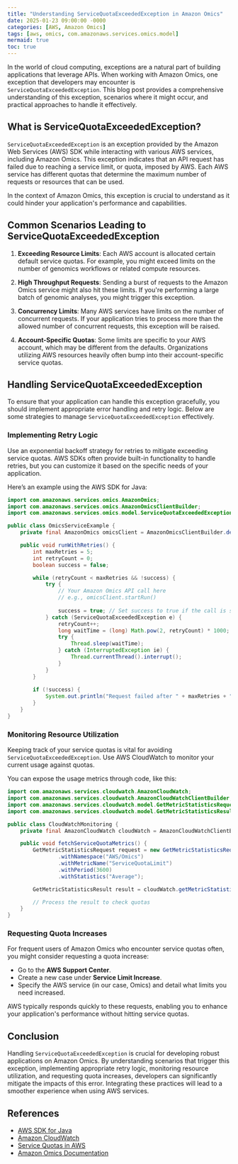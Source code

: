 ```yaml
---
title: "Understanding ServiceQuotaExceededException in Amazon Omics"
date: 2025-01-23 09:00:00 -0000
categories: [AWS, Amazon Omics]
tags: [aws, omics, com.amazonaws.services.omics.model]
mermaid: true
toc: true
---
```



In the world of cloud computing, exceptions are a natural part of building applications that leverage APIs. When working with Amazon Omics, one exception that developers may encounter is `ServiceQuotaExceededException`. This blog post provides a comprehensive understanding of this exception, scenarios where it might occur, and practical approaches to handle it effectively.

## What is ServiceQuotaExceededException?

`ServiceQuotaExceededException` is an exception provided by the Amazon Web Services (AWS) SDK while interacting with various AWS services, including Amazon Omics. This exception indicates that an API request has failed due to reaching a service limit, or quota, imposed by AWS. Each AWS service has different quotas that determine the maximum number of requests or resources that can be used.

In the context of Amazon Omics, this exception is crucial to understand as it could hinder your application's performance and capabilities.

## Common Scenarios Leading to ServiceQuotaExceededException

1. **Exceeding Resource Limits**: Each AWS account is allocated certain default service quotas. For example, you might exceed limits on the number of genomics workflows or related compute resources.
  
2. **High Throughput Requests**: Sending a burst of requests to the Amazon Omics service might also hit these limits. If you're performing a large batch of genomic analyses, you might trigger this exception.

3. **Concurrency Limits**: Many AWS services have limits on the number of concurrent requests. If your application tries to process more than the allowed number of concurrent requests, this exception will be raised.

4. **Account-Specific Quotas**: Some limits are specific to your AWS account, which may be different from the defaults. Organizations utilizing AWS resources heavily often bump into their account-specific service quotas.

## Handling ServiceQuotaExceededException

To ensure that your application can handle this exception gracefully, you should implement appropriate error handling and retry logic. Below are some strategies to manage `ServiceQuotaExceededException` effectively.

### Implementing Retry Logic

Use an exponential backoff strategy for retries to mitigate exceeding service quotas. AWS SDKs often provide built-in functionality to handle retries, but you can customize it based on the specific needs of your application.

Here’s an example using the AWS SDK for Java:

```java
import com.amazonaws.services.omics.AmazonOmics;
import com.amazonaws.services.omics.AmazonOmicsClientBuilder;
import com.amazonaws.services.omics.model.ServiceQuotaExceededException;

public class OmicsServiceExample {
    private final AmazonOmics omicsClient = AmazonOmicsClientBuilder.defaultClient();

    public void runWithRetries() {
        int maxRetries = 5;
        int retryCount = 0;
        boolean success = false;

        while (retryCount < maxRetries && !success) {
            try {
                // Your Amazon Omics API call here
                // e.g., omicsClient.startRun()
                
                success = true; // Set success to true if the call is successful
            } catch (ServiceQuotaExceededException e) {
                retryCount++;
                long waitTime = (long) Math.pow(2, retryCount) * 1000; // Exponential backoff
                try {
                    Thread.sleep(waitTime);
                } catch (InterruptedException ie) {
                    Thread.currentThread().interrupt();
                }
            }
        }
        
        if (!success) {
            System.out.println("Request failed after " + maxRetries + " attempts");
        }
    }
}
```

### Monitoring Resource Utilization

Keeping track of your service quotas is vital for avoiding `ServiceQuotaExceededException`. Use AWS CloudWatch to monitor your current usage against quotas. 

You can expose the usage metrics through code, like this:

```java
import com.amazonaws.services.cloudwatch.AmazonCloudWatch;
import com.amazonaws.services.cloudwatch.AmazonCloudWatchClientBuilder;
import com.amazonaws.services.cloudwatch.model.GetMetricStatisticsRequest;
import com.amazonaws.services.cloudwatch.model.GetMetricStatisticsResult;

public class CloudWatchMonitoring {
    private final AmazonCloudWatch cloudWatch = AmazonCloudWatchClientBuilder.defaultClient();

    public void fetchServiceQuotaMetrics() {
        GetMetricStatisticsRequest request = new GetMetricStatisticsRequest()
                .withNamespace("AWS/Omics")
                .withMetricName("ServiceQuotaLimit")
                .withPeriod(3600)
                .withStatistics("Average");

        GetMetricStatisticsResult result = cloudWatch.getMetricStatistics(request);

        // Process the result to check quotas
    }
}
```

### Requesting Quota Increases

For frequent users of Amazon Omics who encounter service quotas often, you might consider requesting a quota increase:

- Go to the **AWS Support Center**.
- Create a new case under **Service Limit Increase**.
- Specify the AWS service (in our case, Omics) and detail what limits you need increased.

AWS typically responds quickly to these requests, enabling you to enhance your application's performance without hitting service quotas.

## Conclusion

Handling `ServiceQuotaExceededException` is crucial for developing robust applications on Amazon Omics. By understanding scenarios that trigger this exception, implementing appropriate retry logic, monitoring resource utilization, and requesting quota increases, developers can significantly mitigate the impacts of this error. Integrating these practices will lead to a smoother experience when using AWS services.

## References

- [AWS SDK for Java](https://aws.amazon.com/sdk-for-java/)
- [Amazon CloudWatch](https://aws.amazon.com/cloudwatch/)
- [Service Quotas in AWS](https://aws.amazon.com/service-quotas/)
- [Amazon Omics Documentation](https://docs.aws.amazon.com/omics/latest/userguide/what-is-omics.html)